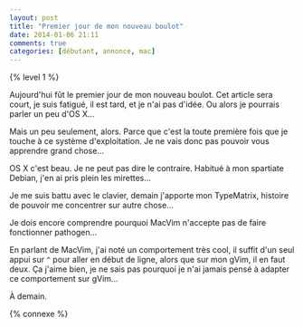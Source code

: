 ```yaml
---
layout: post
title: "Premier jour de mon nouveau boulot"
date: 2014-01-06 21:11
comments: true
categories: [débutant, annonce, mac]
---
```


{% level 1 %}

Aujourd'hui fût le premier jour de mon nouveau boulot. Cet article sera court,
je suis fatigué, il est tard, et je n'ai pas d'idée. Ou alors je pourrais
parler un peu d'OS X…

<!-- more -->

Mais un peu seulement, alors. Parce que c'est la toute première fois que
je touche à ce système d'exploitation. Je ne vais donc pas pouvoir vous
apprendre grand chose…

OS X c'est beau. Je ne peut pas dire le contraire. Habitué à
mon spartiate Debian, j'en ai pris plein les mirettes…

Je me suis battu avec le clavier, demain j'apporte mon TypeMatrix, histoire
de pouvoir me concentrer sur autre chose…

Je dois encore comprendre pourquoi MacVim n'accepte pas de faire
fonctionner pathogen…

En parlant de MacVim, j'ai noté un comportement très cool, il suffit d'un
seul appui sur `^` pour aller en début de ligne, alors que sur mon gVim,
il en faut deux. Ça j'aime bien, je ne sais pas pourquoi je n'ai jamais
pensé à adapter ce comportement sur gVim…

À demain.

{% connexe %}
